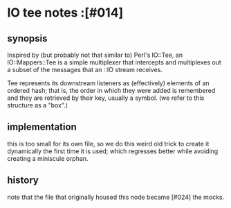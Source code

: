 # IO tee notes :[#014]

## synopsis

Inspired by (but probably not that similar to) Perl's IO::Tee,
an IO::Mappers::Tee is a simple multiplexer that intercepts
and multiplexes out a subset of the messages that an ::IO stream
receives.

Tee represents its downstream listeners as (effectively) elements
of an ordered hash; that is, the order in which they were added is
remembered and they are retrieved by their key, usually a symbol.
(we refer to this structure as a "box".)




## implementation

this is too small for its own file, so we do this weird old trick
to create it dynamically the first time it is used; which regresses
better while avoiding creating a miniscule orphan.




## history

note that the file that originally housed this node became [#024] the
mocks.
